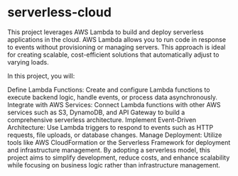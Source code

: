 # serverless-cloud
This project leverages AWS Lambda to build and deploy serverless applications in the cloud. AWS Lambda allows you to run code in response to events without provisioning or managing servers. This approach is ideal for creating scalable, cost-efficient solutions that automatically adjust to varying loads.

In this project, you will:

Define Lambda Functions: Create and configure Lambda functions to execute backend logic, handle events, or process data asynchronously.
Integrate with AWS Services: Connect Lambda functions with other AWS services such as S3, DynamoDB, and API Gateway to build a comprehensive serverless architecture.
Implement Event-Driven Architecture: Use Lambda triggers to respond to events such as HTTP requests, file uploads, or database changes.
Manage Deployment: Utilize tools like AWS CloudFormation or the Serverless Framework for deployment and infrastructure management.
By adopting a serverless model, this project aims to simplify development, reduce costs, and enhance scalability while focusing on business logic rather than infrastructure management.

